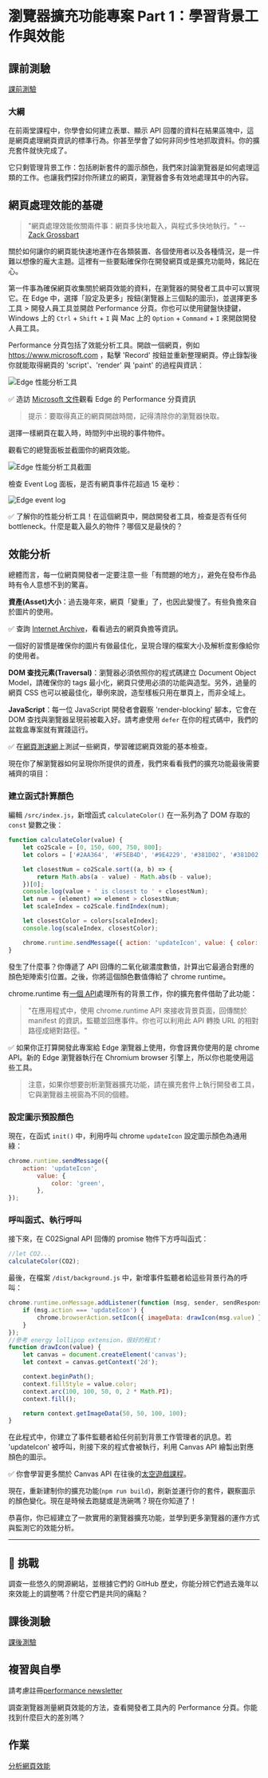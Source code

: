 # 瀏覽器擴充功能專案 Part 1：學習背景工作與效能

## 課前測驗

[課前測驗](https://happy-mud-02d95f10f.azurestaticapps.net/quiz/27?loc=zh_tw)

### 大綱

在前兩堂課程中，你學會如何建立表單、顯示 API 回覆的資料在結果區塊中，這是網頁處理網頁資訊的標準行為。你甚至學會了如何非同步性地抓取資料。你的擴充套件就快完成了。

它只剩管理背景工作：包括刷新套件的圖示顏色，我們來討論瀏覽器是如何處理這類的工作。也讓我們探討你所建立的網頁，瀏覽器會多有效地處理其中的內容。

## 網頁處理效能的基礎

> "網頁處理效能攸關兩件事：網頁多快地載入，與程式多快地執行。" -- [Zack Grossbart](https://www.smashingmagazine.com/2012/06/javascript-profiling-chrome-developer-tools/)

關於如何讓你的網頁能快速地運作在各類裝置、各個使用者以及各種情況，是一件難以想像的龐大主題。這裡有一些要點確保你在開發網頁或是擴充功能時，銘記在心。

第一件事為確保網頁收集關於網頁效能的資料，在瀏覽器的開發者工具中可以實現它。在 Edge 中，選擇「設定及更多」按鈕(瀏覽器上三個點的圖示)，並選擇更多工具 > 開發人員工具並開啟 Performance 分頁。你也可以使用鍵盤快捷鍵，Windows 上的 `Ctrl` + `Shift` + `I` 與 Mac 上的 `Option` + `Command` + `I` 來開啟開發人員工具。

Performance 分頁包括了效能分析工具。開啟一個網頁，例如 https://www.microsoft.com ，點擊 'Record' 按鈕並重新整理網頁。停止錄製後你就能取得網頁的 'script'、'render' 與 'paint' 的過程與資訊：

![Edge 性能分析工具](../images/profiler.png)

✅ 造訪 [Microsoft 文件](https://docs.microsoft.com/microsoft-edge/devtools-guide/performance?WT.mc_id=academic-13441-cxa)觀看 Edge 的 Performance 分頁資訊

> 提示：要取得真正的網頁開啟時間，記得清除你的瀏覽器快取。

選擇一樣網頁在載入時，時間列中出現的事件物件。

觀看它的總覽面板並截圖你的網頁效能。

![Edge 性能分析工具截圖](../images/snapshot.png)

檢查 Event Log 面板，是否有網頁事件花超過 15 毫秒：

![Edge event log](../images/log.png)

✅ 了解你的性能分析工具！在這個網頁中，開啟開發者工具，檢查是否有任何 bottleneck。什麼是載入最久的物件？哪個又是最快的？

## 效能分析

總體而言，每一位網頁開發者一定要注意一些「有問題的地方」，避免在發布作品時有令人意想不到的驚喜。

**資產(Asset)大小**：過去幾年來，網頁「變重」了，也因此變慢了。有些負擔來自於圖片的使用。

✅ 查詢 [Internet Archive](https://httparchive.org/reports/page-weight)，看看過去的網頁負擔等資訊。

一個好的習慣是確保你的圖片有做最佳化，呈現合理的檔案大小及解析度影像給你的使用者。

**DOM 查找元素(Traversal)**：瀏覽器必須依照你的程式碼建立 Document Object Model，請確保你的 tags 最小化，網頁只使用必須的功能與造型。另外，過量的網頁 CSS 也可以被最佳化，舉例來說，造型樣板只用在單頁上，而非全域上。

**JavaScript**：每一位 JavaScript 開發者會觀察 'render-blocking' 腳本，它會在 DOM 查找與瀏覽器呈現前被載入好。請考慮使用 `defer` 在你的程式碼中，我們的盆栽盒專案就有實踐這行。

✅ 在[網頁測速網](https://www.webpagetest.org/)上測試一些網頁，學習確認網頁效能的基本檢查。

現在你了解瀏覽器如何呈現你所提供的資產，我們來看看我們的擴充功能最後需要補齊的項目：

### 建立函式計算顏色

編輯 `/src/index.js`，新增函式 `calculateColor()` 在一系列為了 DOM 存取的 `const` 變數之後：

```JavaScript
function calculateColor(value) {
	let co2Scale = [0, 150, 600, 750, 800];
	let colors = ['#2AA364', '#F5EB4D', '#9E4229', '#381D02', '#381D02'];

	let closestNum = co2Scale.sort((a, b) => {
		return Math.abs(a - value) - Math.abs(b - value);
	})[0];
	console.log(value + ' is closest to ' + closestNum);
	let num = (element) => element > closestNum;
	let scaleIndex = co2Scale.findIndex(num);

	let closestColor = colors[scaleIndex];
	console.log(scaleIndex, closestColor);

	chrome.runtime.sendMessage({ action: 'updateIcon', value: { color: closestColor } });
}
```

發生了什麼事？你傳遞了 API 回傳的二氧化碳濃度數值，計算出它最適合對應的顏色矩陣索引位置。之後，你將這個顏色數值傳給了 chrome runtime。

chrome.runtime 有[一個 API](https://developer.chrome.com/extensions/runtime)處理所有的背景工作，你的擴充套件借助了此功能：

> "在應用程式中，使用 chrome.runtime API 來接收背景頁面，回傳關於 manifest 的資訊，監聽並回應事件。你也可以利用此 API 轉換 URL 的相對路徑成絕對路徑。"

✅ 如果你正打算開發此專案給 Edge 瀏覽器上使用，你會訝異你使用的是 chrome API。新的 Edge 瀏覽器執行在 Chromium browser 引擎上，所以你也能使用這些工具。

> 注意，如果你想要剖析瀏覽器擴充功能，請在擴充套件上執行開發者工具，它與瀏覽器主視窗為不同的個體。

### 設定圖示預設顏色

現在，在函式 `init()` 中，利用呼叫 chrome `updateIcon` 設定圖示顏色為通用綠：

```JavaScript
chrome.runtime.sendMessage({
	action: 'updateIcon',
		value: {
			color: 'green',
		},
});
```
### 呼叫函式、執行呼叫

接下來，在 C02Signal API 回傳的 promise 物件下方呼叫函式：

```JavaScript
//let CO2...
calculateColor(CO2);
```
最後，在檔案 `/dist/background.js` 中，新增事件監聽者給這些背景行為的呼叫：

```JavaScript
chrome.runtime.onMessage.addListener(function (msg, sender, sendResponse) {
	if (msg.action === 'updateIcon') {
		chrome.browserAction.setIcon({ imageData: drawIcon(msg.value) });
	}
});
//參考 energy lollipop extension，很好的程式！
function drawIcon(value) {
	let canvas = document.createElement('canvas');
	let context = canvas.getContext('2d');

	context.beginPath();
	context.fillStyle = value.color;
	context.arc(100, 100, 50, 0, 2 * Math.PI);
	context.fill();

	return context.getImageData(50, 50, 100, 100);
}
```
在此程式中，你建立了事件監聽者給任何前到背景工作管理者的訊息。若 'updateIcon' 被呼叫，則接下來的程式會被執行，利用 Canvas API 繪製出對應顏色的圖示。

✅ 你會學習更多關於 Canvas API 在往後的[太空遊戲課程](../../../6-space-game/2-drawing-to-canvas/translations/README.zh-tw.md)。

現在，重新建制你的擴充功能(`npm run build`)，刷新並運行你的套件，觀察圖示的顏色變化。現在是時候去跑腿或是洗碗嗎？現在你知道了！

恭喜你，你已經建立了一款實用的瀏覽器擴充功能，並學到更多瀏覽器的運作方式與監測它的效能分析。

---

## 🚀 挑戰

調查一些悠久的開源網站，並根據它們的 GitHub 歷史，你能分辨它們過去幾年以來效能上的調整嗎？什麼它們是共同的痛點？

## 課後測驗

[課後測驗](https://happy-mud-02d95f10f.azurestaticapps.net/quiz/28?loc=zh_tw)

## 複習與自學

請考慮註冊[performance newsletter](https://perf.email/)

調查瀏覽器測量網頁效能的方法，查看開發者工具內的 Performance 分頁。你能找到什麼巨大的差別嗎？

## 作業

[分析網頁效能](assignment.zh-tw.md)

